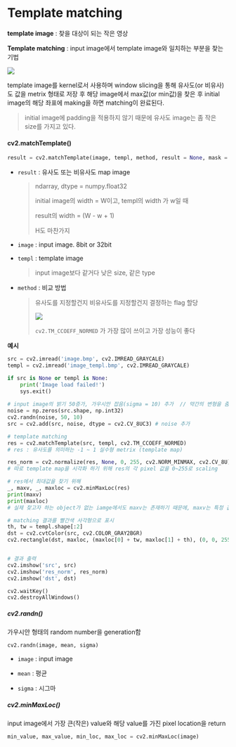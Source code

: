 # Template matching

**template image** : 찾을 대상이 되는 작은 영상

**Template matching** : input image에서 template image와 일치하는 부분을 찾는 기법

![](https://www.researchgate.net/profile/Yoshiaki-Ohyama/publication/270964026/figure/fig3/AS:669228717854727@1536567968353/Template-matching-algorithm-in-MTT-software.jpg)

template image를 kernel로서 사용하며 window slicing을 통해 유사도(or 비유사)도 값을 metrix 형태로 저장 후 해당 image에서 max값(or min값)을 찾은 후 initial image의 해당 좌표에 making을 하면 matching이 완료된다.

> initial image에 padding을 적용하지 않기 때문에 유사도 image는 좀 작은 size를 가지고 있다.



#### cv2.matchTemplate()

```python
result = cv2.matchTemplate(image, templ, method, result = None, mask = None)
```

- `result` :  유사도 또는 비유사도 map image

  > ndarray, dtype = numpy.float32
  >
  > initial image의 width = W이고, templ의 width 가 w일 때
  >
  > result의 width = (W - w + 1)
  >
  > H도 마찬가지

- `image` : input image. 8bit or 32bit

- `templ` :  template image

  > input image보다 같거다 낮은 size, 같은 type

- `method` : 비교 방법

  > 유사도를 지정할건지 비유사도를 지정할건지 결정하는 flag 할당
  >
  > ![](https://i2.wp.com/theailearner.com/wp-content/uploads/2020/12/comp_methods1.png?resize=625%2C577&ssl=1)
  >
  > `cv2.TM_CCOEFF_NORMED` 가 가장 많이 쓰이고 가장 성능이 좋다





**예시**

```python
src = cv2.imread('image.bmp', cv2.IMREAD_GRAYCALE)
templ = cv2.imread('image_templ.bmp', cv2.IMREAD_GRAYCALE)

if src is None or templ is None:
    print('Image load failed!')
    sys.exit()
    
# input image의 밝기 50증가, 가우시안 잡음(sigma = 10) 추가  // 약간의 변형을 줌
noise = np.zeros(src.shape, np.int32)
cv2.randn(noise, 50, 10)  
src = cv2.add(src, noise, dtype = cv2.CV_8UC3) # noise 추가

# template matching
res = cv2.matchTemplate(src, templ, cv2.TM_CCOEFF_NORMED)
# res : 유사도를 의미하는 -1 ~ 1 실수형 metrix (template map)

res_norm = cv2.normalize(res, None, 0, 255, cv2.NORM_MINMAX, cv2.CV_8U)
# 따로 template map을 시각화 하기 위해 res의 각 pixel 값을 0~255로 scaling

# res에서 최대값을 찾기 위해
_, maxv, _, maxloc = cv2.minMaxLoc(res)
print(maxv)
print(maxloc)
# 실제 찾고자 하는 object가 없는 iamge에서도 maxv는 존재하기 때문에, maxv는 특정 값 이상일때만 rectangle를 그리는 함수를 호출하도록 코딩하자.

# matching 결과를 빨간색 사각형으로 표시
th, tw = templ.shape[:2]
dst = cv2.cvtColor(src, cv2.COLOR_GRAY2BGR)
cv2.rectangle(dst, maxloc, (maxloc[0] + tw, maxloc[1] + th), (0, 0, 255), 2)


# 결과 출력
cv2.imshow('src', src)
cv2.imshow('res_norm', res_norm)
cv2.imshow('dst', dst)

cv2.waitKey()
cv2.destroyAllWindows()
```





##### cv2.randn()

가우시안 형태의 random number을 generation함

```python
cv2.randn(image, mean, sigma)
```

- `image` : input image

- `mean` : 평균
- `sigma` : 시그마



##### cv2.minMaxLoc()

input image에서 가장 큰(작은) value와 해당 value를 가진 pixel location을 return

```python
min_value, max_value, min_loc, max_loc = cv2.minMaxLoc(image)
```





